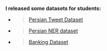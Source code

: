
**I released some datasets for students:**
&nbsp;
&nbsp;
&nbsp;
&nbsp;
&nbsp;
&nbsp;

- > [Persian Tweet Dataset](https://gitlab.com/skorani/persian_tweet)


- > [Persian NER dataset](https://github.com/OverFlowData/NER-)


- > [Banking Dataset](https://github.com/skorani/persian-dataset)

